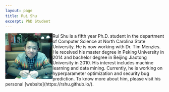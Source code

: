```yaml
---
layout: page
title: Rui Shu
excerpt: PhD Student
---
```



<img align="left" width="150" src="/img/Rui_Shu.jpg">
Rui Shu is a fifth year Ph.D. student in the department of Computer Science at North Carolina State University. He is now working with Dr. Tim Menzies. He received his master degree in Peking University in 2014 and bachelor degree in Beijing Jiaotong University in 2010. His interest includes machine learning and data mining. Currently, he is working on hyperparameter optimization and security bug prediction. To know more about him, please visit his personal [website](https://rshu.github.io/).

